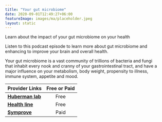 ```yaml
---
title: "Your gut microbiome"
date: 2020-09-01T12:49:27+06:00
featureImage: images/ma/placeholder.jpeg
layout: static
---
```


Learn about the impact of your gut microbiome on your health

Listen to this podcast episode to learn more about gut microbiome and enhancing to improve your brain and overall health.

Your gut microbiome is a vast community of trillions of bacteria and fungi that inhabit every nook and cranny of your gastrointestinal tract, and have a major influence on your metabolism, body weight, propensity to illness, immune system, appetite and mood.

| Provider Links      | Free or Paid  |  
| :-----------          | :--------------:      |  
| [**Huberman lab**](https://hubermanlab.com/how-to-enhance-your-gut-microbiome-for-brain-and-overall-health/) | Free | 
| [**Health line**](https://www.healthline.com/nutrition/microbiome-diet#guidelines) | Free | 
| [**Symprove**](https://www.symprove.com/blogs/the-gut-hub?ref=nav) | Paid | 
  

<br/><br/>






